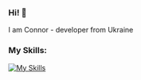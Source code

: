 ### Hi! 👋
I am Connor - developer from Ukraine

### My Skills:

[![My Skills](https://skillicons.dev/icons?i=js,cpp,cs,python)](https://coneriys.one)
